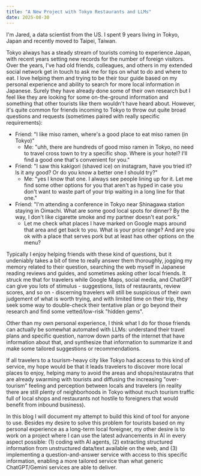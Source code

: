 ```yaml
---
title: "A New Project with Tokyo Restaurants and LLMs"
date: 2025-08-30
---
```


I'm Jared, a data scientist from the US. I spent 9 years living in Tokyo, Japan and recently moved to Taipei, Taiwan.

Tokyo always has a steady stream of tourists coming to experience Japan, with recent years setting new records for the number of foreign visitors. Over the years, I've had old friends, colleagues, and others in my extended social network get in touch to ask me for tips on what to do and where to eat. I love helping them and trying to be their tour guide based on my personal experience and ability to search for more local information in Japanese. Surely they have already done some of their own research but I feel like they are looking for some on-the-ground information and something that other tourists like them wouldn't have heard about. However, it's quite common for friends incoming to Tokyo to throw out quite broad questions and requests (sometimes paired with really specific requirements):

- Friend: "I like miso ramen, where's a good place to eat miso ramen (in Tokyo)"
  - Me: "uhh, there are hundreds of good miso ramen in Tokyo, no need to travel cross town to try a specific shop. Where is your hotel? I'll find a good one that's convenient for you."
- Friend: "I saw this kakigori (shaved ice) on instagram, have you tried it? Is it any good? Or do you know a better one I should try?"
  - Me: "yes I know that one. I always see people lining up for it. Let me find some other options for you that aren't as hyped in case you don't want to waste part of your trip waiting in a long line for that one."
- Friend: "I'm attending a conference in Tokyo near Shinagawa station staying in Oimachi. What are some good local spots for dinner? By the way, I don't like cigarette smoke and my partner doesn't eat pork."
  - Let me check what places I have marked on Google maps around that area and get back to you. What is your price range? And are you ok with a place that serves pork but at least has other options on the menu?
 
Typically I enjoy helping friends with these kind of questions, but it undeniably takes a bit of time to really answer them thoroughly, jogging my memory related to their question, searching the web myself in Japanese reading reviews and guides, and sometimes asking other local friends. It struck me that for travelers while Google Maps, social media, and ChatGPT can give you lots of stimulus - suggestions, lists of restaurants, review scores, and so on - discerning travelers will still be suspicious of their own judgement of what is worth trying, and with limited time on their trip, they seek some way to double-check their tentative plan or go beyond their research and find some vetted/low-risk "hidden gems".

Other than my own personal experience, I think what I do for those friends can actually be somewhat automated with LLMs: understand their travel plans and specific question, narrow down parts of the internet that have information about that, and synthesize that information to summarize it and make some tailored suggestions or recommendations.

If all travelers to a tourism-heavy city like Tokyo had access to this kind of service, my hope would be that it leads travelers to discover more local places to enjoy, helping many to avoid the areas and shops/restauratns that are already swarming with tourists and diffusing the increasing "over-tourism" feeling and perception between locals and travelers (in reality there are still plenty of neighborhoods in Tokyo without much tourism traffic full of local shops and restaurants not hostile to foreigners that would benefit from inbound business).

In this blog I will document my attempt to build this kind of tool for anyone to use. Besides my desire to solve this problem for tourists based on my personal experience as a long-term local foreigner, my other desire is to work on a project where I can use the latest advancements in AI in every aspect possible: (1) coding with AI agents, (2) extracting structured information from unstructured data/text available on the web, and (3) implementing a question-and-answer service with access to this specific information, enabling a more tailored service than what generic ChatGPT/Gemini services are able to deliver.
